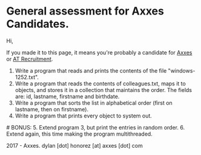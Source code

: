 # General assessment for Axxes Candidates.

Hi,

If you made it to this page, it means you're probably a candidate for [Axxes](https://axxes.com) or [AT Recruitment](https://atrecruitment.be).

1. Write a program that reads and prints the contents of the file "windows-1252.txt". 
2. Write a program that reads the contents of colleagues.txt, maps it to objects, and stores it in a collection that maintains the order. The fields are: id, lastname, firstname and birthdate.
3. Write a program that sorts the list in alphabetical order (first on lastname, then on firstname).
4. Write a program that prints every object to system out.

# BONUS:
5. Extend program 3, but print the entries in random order.
6. Extend again, this time making the program multithreaded. 

2017 - Axxes.
dylan [dot] honorez [at] axxes [dot] com